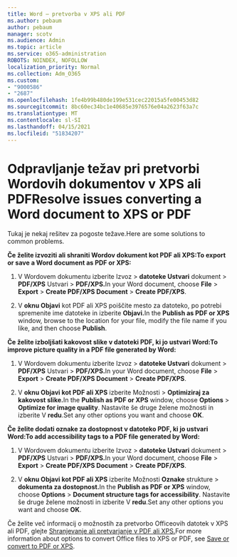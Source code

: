 ```yaml
---
title: Word – pretvorba v XPS ali PDF
ms.author: pebaum
author: pebaum
manager: scotv
ms.audience: Admin
ms.topic: article
ms.service: o365-administration
ROBOTS: NOINDEX, NOFOLLOW
localization_priority: Normal
ms.collection: Adm_O365
ms.custom:
- "9000586"
- "2687"
ms.openlocfilehash: 1fe4b99b480de199e531cec22015a5fe00453d82
ms.sourcegitcommit: 8bc60ec34bc1e40685e3976576e04a2623f63a7c
ms.translationtype: MT
ms.contentlocale: sl-SI
ms.lasthandoff: 04/15/2021
ms.locfileid: "51834207"
---
```

# <a name="resolve-issues-converting-a-word-document-to-xps-or-pdf"></a><span data-ttu-id="f16a0-102">Odpravljanje težav pri pretvorbi Wordovih dokumentov v XPS ali PDF</span><span class="sxs-lookup"><span data-stu-id="f16a0-102">Resolve issues converting a Word document to XPS or PDF</span></span>

<span data-ttu-id="f16a0-103">Tukaj je nekaj rešitev za pogoste težave.</span><span class="sxs-lookup"><span data-stu-id="f16a0-103">Here are some solutions to common problems.</span></span> 

<span data-ttu-id="f16a0-104">**Če želite izvoziti ali shraniti Wordov dokument kot PDF ali XPS:**</span><span class="sxs-lookup"><span data-stu-id="f16a0-104">**To export or save a Word document as PDF or XPS:**</span></span>

1. <span data-ttu-id="f16a0-105">V Wordovem dokumentu izberite Izvoz  >  **datoteke Ustvari** dokument  >  **PDF/XPS** Ustvari  >  **PDF/XPS.**</span><span class="sxs-lookup"><span data-stu-id="f16a0-105">In your Word document, choose  **File** > **Export** > **Create PDF/XPS Document** > **Create PDF/XPS**.</span></span>

2. <span data-ttu-id="f16a0-106">V **oknu Objavi** kot PDF ali XPS poiščite mesto za datoteko, po potrebi spremenite ime datoteke in izberite **Objavi.**</span><span class="sxs-lookup"><span data-stu-id="f16a0-106">In the **Publish as PDF or XPS** window, browse to the location for your file, modify the file name if you like, and then choose **Publish**.</span></span>

<span data-ttu-id="f16a0-107">**Če želite izboljšati kakovost slike v datoteki PDF, ki jo ustvari Word:**</span><span class="sxs-lookup"><span data-stu-id="f16a0-107">**To improve picture quality in a PDF file generated by Word:**</span></span>

1. <span data-ttu-id="f16a0-108">V Wordovem dokumentu izberite Izvoz  >  **datoteke Ustvari** dokument  >  **PDF/XPS** Ustvari  >  **PDF/XPS.**</span><span class="sxs-lookup"><span data-stu-id="f16a0-108">In your Word document, choose  **File** > **Export** > **Create PDF/XPS Document** > **Create PDF/XPS**.</span></span>

2. <span data-ttu-id="f16a0-109">V **oknu Objavi kot PDF ali XPS** izberite Možnosti   >  **Optimiziraj za kakovost slike.**</span><span class="sxs-lookup"><span data-stu-id="f16a0-109">In the **Publish as PDF or XPS** window, choose **Options** > **Optimize for image quality**.</span></span> <span data-ttu-id="f16a0-110">Nastavite še druge želene možnosti in izberite V **redu**.</span><span class="sxs-lookup"><span data-stu-id="f16a0-110">Set any other options you want and choose **OK**.</span></span> 

<span data-ttu-id="f16a0-111">**Če želite dodati oznake za dostopnost v datoteko PDF, ki jo ustvari Word:**</span><span class="sxs-lookup"><span data-stu-id="f16a0-111">**To add accessibility tags to a PDF file generated by Word:**</span></span>
 
1. <span data-ttu-id="f16a0-112">V Wordovem dokumentu izberite Izvoz  >  **datoteke Ustvari** dokument  >  **PDF/XPS** Ustvari  >  **PDF/XPS.**</span><span class="sxs-lookup"><span data-stu-id="f16a0-112">In your Word document, choose  **File** > **Export** > **Create PDF/XPS Document** > **Create PDF/XPS**.</span></span>

2. <span data-ttu-id="f16a0-113">V **oknu Objavi kot PDF ali XPS** izberite Možnosti **Oznake** strukture  >  **dokumenta za dostopnost.**</span><span class="sxs-lookup"><span data-stu-id="f16a0-113">In the **Publish as PDF or XPS** window, choose **Options** > **Document structure tags for accessibility**.</span></span> <span data-ttu-id="f16a0-114">Nastavite še druge želene možnosti in izberite V **redu**.</span><span class="sxs-lookup"><span data-stu-id="f16a0-114">Set any other options you want and choose **OK**.</span></span>

<span data-ttu-id="f16a0-115">Če želite več informacij o možnostih za pretvorbo Officeovih datotek v XPS ali PDF, glejte [Shranjevanje ali pretvarjanje v PDF ali XPS.](https://support.office.com/article/d85416c5-7d77-4fd6-a216-6f4bf7c7c110)</span><span class="sxs-lookup"><span data-stu-id="f16a0-115">For more information about options to convert Office files to XPS or PDF, see [Save or convert to PDF or XPS](https://support.office.com/article/d85416c5-7d77-4fd6-a216-6f4bf7c7c110).</span></span>
